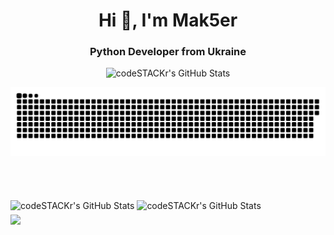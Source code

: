 <h1 align="center">Hi 👋, I'm Mak5er</h1>

<h3 align="center">Python Developer from Ukraine</h3>
<p align="center">
 <img alt="codeSTACKr's GitHub Stats" src="https://komarev.com/ghpvc/?username=your-github-Mak5er&color=green" />
</p>

<p align="center">
<img width="600" src="assets/github-snake.svg" alt="snake"/>
</p>

<br>
<br>

<p>
 <img align="middle"  alt="codeSTACKr's GitHub Stats" src="https://github-readme-stats.vercel.app/api?username=Mak5er&show_icons=true&theme=dark" />
 <img align="middle" alt="codeSTACKr's GitHub Stats" src="https://github-readme-stats.vercel.app/api/top-langs/?username=Mak5er&layout=compact&theme=dark" />  
 <br>
 <img align="middle" src="https://metrics.lecoq.io/Mak5er" />
</p>
